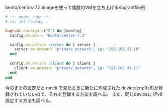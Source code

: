 bento/centos-7.2 imageを使って複数のVMを立ち上げるVagrantfile例

```ruby
# -*- mode: ruby -*-
# vi: set ft=ruby :

Vagrant.configure("2") do |config|
  config.vm.box = "bento/centos-7.2"

  config.vm.define :server do | server |
    server.vm.network "private_network", ip: "192.168.33.10"
  end
  
  config.vm.define :client do | client |
    client.vm.network "private_network", ip: "192.168.33.11"
  end
end
```

今のままの設定だと nmcli で見たときに新たに作成された
device(enp0s8)が登録されていないので、それを登録する方法を調べる。
また、同じdeviceに IPv6設定する方法も調べる。
